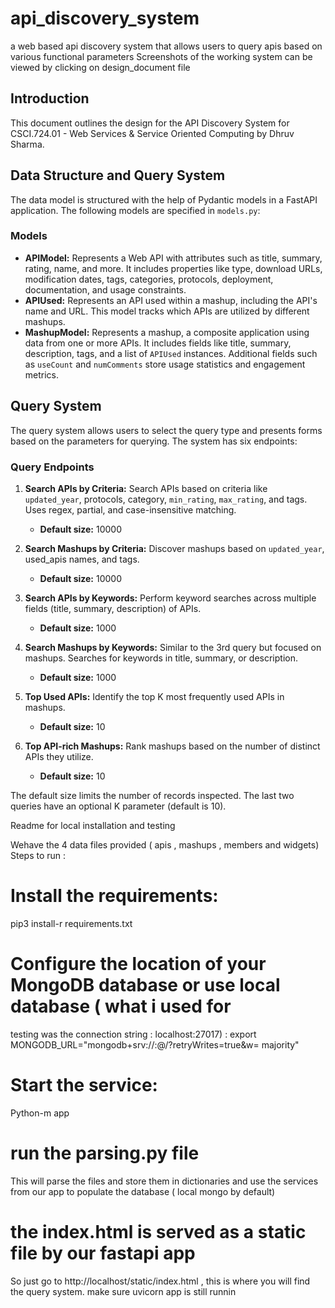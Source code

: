 # api_discovery_system
a web based api discovery system that allows users to query apis based on various functional parameters 
Screenshots of the working system can be viewed by clicking on design_document file

## Introduction
This document outlines the design for the API Discovery System for CSCI.724.01 - Web Services & Service Oriented Computing by Dhruv Sharma.

## Data Structure and Query System
The data model is structured with the help of Pydantic models in a FastAPI application. The following models are specified in `models.py`:

### Models

- **APIModel:** Represents a Web API with attributes such as title, summary, rating, name, and more. It includes properties like type, download URLs, modification dates, tags, categories, protocols, deployment, documentation, and usage constraints.
- **APIUsed:** Represents an API used within a mashup, including the API's name and URL. This model tracks which APIs are utilized by different mashups.
- **MashupModel:** Represents a mashup, a composite application using data from one or more APIs. It includes fields like title, summary, description, tags, and a list of `APIUsed` instances. Additional fields such as `useCount` and `numComments` store usage statistics and engagement metrics.

## Query System
The query system allows users to select the query type and presents forms based on the parameters for querying. The system has six endpoints:

### Query Endpoints

1. **Search APIs by Criteria:** Search APIs based on criteria like `updated_year`, protocols, category, `min_rating`, `max_rating`, and tags. Uses regex, partial, and case-insensitive matching.
   - **Default size:** 10000

2. **Search Mashups by Criteria:** Discover mashups based on `updated_year`, used_apis names, and tags.
   - **Default size:** 10000

3. **Search APIs by Keywords:** Perform keyword searches across multiple fields (title, summary, description) of APIs.
   - **Default size:** 1000

4. **Search Mashups by Keywords:** Similar to the 3rd query but focused on mashups. Searches for keywords in title, summary, or description.
   - **Default size:** 1000

5. **Top Used APIs:** Identify the top K most frequently used APIs in mashups.
   - **Default size:** 10

6. **Top API-rich Mashups:** Rank mashups based on the number of distinct APIs they utilize.
   - **Default size:** 10

The default size limits the number of records inspected. The last two queries have an optional K parameter (default is 10).

Readme for local installation and testing

 Wehave the 4 data files provided ( apis , mashups , members and widgets)
 Steps to run :
 # Install the requirements:
 pip3 install-r requirements.txt
 # Configure the location of your MongoDB database or use local database ( what i used for
 testing was the connection string : localhost:27017) :
 export
 MONGODB_URL="mongodb+srv://<username>:<password>@<url>/<db>?retryWrites=true&w=
 majority"
 # Start the service:
 Python-m app
 # run the parsing.py file
 This will parse the files and store them in dictionaries and use the services from our app to
 populate the database ( local mongo by default)
 # the index.html is served as a static file by our fastapi app
 So just go to http://localhost/static/index.html , this is where you will find the query
 system. make sure uvicorn app is still runnin
